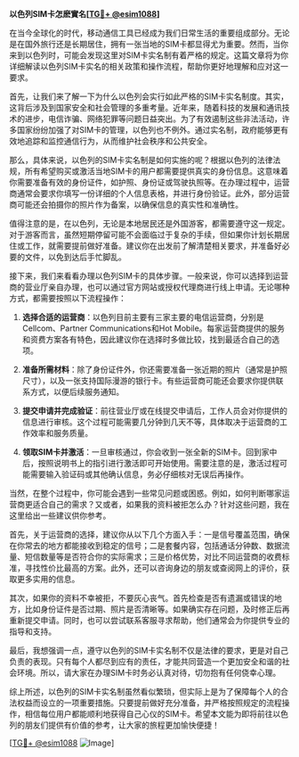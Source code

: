 **以色列SIM卡怎麽實名[[TG💪+ @esim1088](https://t.me/s/esim1088)]**

在当今全球化的时代，移动通信工具已经成为我们日常生活的重要组成部分。无论是在国外旅行还是长期居住，拥有一张当地的SIM卡都显得尤为重要。然而，当你来到以色列时，可能会发现这里对SIM卡实名制有着严格的规定。这篇文章将为你详细解读以色列SIM卡实名的相关政策和操作流程，帮助你更好地理解和应对这一要求。

首先，让我们来了解一下为什么以色列会实行如此严格的SIM卡实名制度。其实，这背后涉及到国家安全和社会管理的多重考量。近年来，随着科技的发展和通讯技术的进步，电信诈骗、网络犯罪等问题日益突出。为了有效遏制这些非法活动，许多国家纷纷加强了对SIM卡的管理，以色列也不例外。通过实名制，政府能够更有效地追踪和监控通信行为，从而维护社会秩序和公共安全。

那么，具体来说，以色列的SIM卡实名制是如何实施的呢？根据以色列的法律法规，所有希望购买或激活当地SIM卡的用户都需要提供真实的身份信息。这意味着你需要准备有效的身份证件，如护照、身份证或驾驶执照等。在办理过程中，运营商通常会要求你填写一份详细的个人信息表格，并进行身份验证。此外，部分运营商可能还会拍摄你的照片作为备案，以确保信息的真实性和准确性。

值得注意的是，在以色列，无论是本地居民还是外国游客，都需要遵守这一规定。对于游客而言，虽然短期停留可能不会面临过于复杂的手续，但如果你计划长期居住或工作，就需要提前做好准备。建议你在出发前了解清楚相关要求，并准备好必要的文件，以免到达后手忙脚乱。

接下来，我们来看看办理以色列SIM卡的具体步骤。一般来说，你可以选择到运营商的营业厅亲自办理，也可以通过官方网站或授权代理商进行线上申请。无论哪种方式，都需要按照以下流程操作：

1. **选择合适的运营商**：以色列目前主要有三家主要的电信运营商，分别是Cellcom、Partner Communications和Hot Mobile。每家运营商提供的服务和资费方案各有特色，因此建议你在选择时多做比较，找到最适合自己的选项。

2. **准备所需材料**：除了身份证件外，你还需要准备一张近期的照片（通常是护照尺寸），以及一张支持国际漫游的银行卡。有些运营商可能还会要求你提供联系方式，以便后续服务通知。

3. **提交申请并完成验证**：前往营业厅或在线提交申请后，工作人员会对你提供的信息进行审核。这个过程可能需要几分钟到几天不等，具体取决于运营商的工作效率和服务质量。

4. **领取SIM卡并激活**：一旦审核通过，你会收到一张全新的SIM卡。回到家中后，按照说明书上的指引进行激活即可开始使用。需要注意的是，激活过程可能需要输入验证码或其他确认信息，务必仔细核对无误后再操作。

当然，在整个过程中，你可能会遇到一些常见问题或困惑。例如，如何判断哪家运营商更适合自己的需求？又或者，如果我的资料被拒怎么办？针对这些问题，我在这里给出一些建议供你参考。

首先，关于运营商的选择，建议你从以下几个方面入手：一是信号覆盖范围，确保在你常去的地方都能接收到稳定的信号；二是套餐内容，包括通话分钟数、数据流量、短信数量等是否符合你的实际需求；三是价格优势，对比不同运营商的收费标准，寻找性价比最高的方案。此外，还可以咨询身边的朋友或查阅网上的评价，获取更多实用的信息。

其次，如果你的资料不幸被拒，不要灰心丧气。首先检查是否有遗漏或错误的地方，比如身份证件是否过期、照片是否清晰等。如果确实存在问题，及时修正后再重新提交申请。同时，也可以尝试联系客服寻求帮助，他们通常会为你提供专业的指导和支持。

最后，我想强调一点，遵守以色列的SIM卡实名制不仅是法律的要求，更是对自己负责的表现。只有每个人都尽到应有的责任，才能共同营造一个更加安全和谐的社会环境。所以，请大家在办理SIM卡时务必认真对待，切勿抱有任何侥幸心理。

综上所述，以色列的SIM卡实名制虽然看似繁琐，但实际上是为了保障每个人的合法权益而设立的一项重要措施。只要提前做好充分准备，并严格按照规定的流程操作，相信每位用户都能顺利地获得自己心仪的SIM卡。希望本文能为即将前往以色列的朋友们提供有价值的参考，让大家的旅程更加愉快便捷！

[[TG💪+ @esim1088](https://t.me/s/esim1088) ![Image](https://i.postimg.cc/4NQfJmqS/Snipaste-2025-05-13-00-14-12.png)]